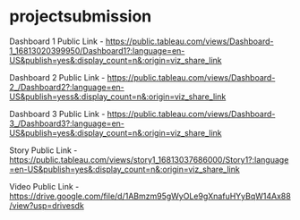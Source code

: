 # projectsubmission


Dashboard 1 Public Link - https://public.tableau.com/views/Dashboard-1_16813020399950/Dashboard1?:language=en-US&publish=yes&:display_count=n&:origin=viz_share_link

Dashboard 2 Public Link - https://public.tableau.com/views/Dashboard-2_/Dashboard2?:language=en-US&publish=yess&:display_count=n&:origin=viz_share_link

Dashboard 3 Public Link - https://public.tableau.com/views/Dashboard-3_/Dashboard3?:language=en-US&publish=yes&:display_count=n&:origin=viz_share_link

Story Public Link - https://public.tableau.com/views/story1_16813037686000/Story1?:language=en-US&publish=yes&:display_count=n&:origin=viz_share_link

Video Public Link - https://drive.google.com/file/d/1ABmzm95gWyOLe9gXnafuHYyBqW14Ax88/view?usp=drivesdk
